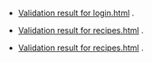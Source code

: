

- <a href="https://validator.w3.org/nu/?doc=https%3A%2F%2Fdjango-chefs-helper-90ca65af05b0.herokuapp.com%2Faccounts%2Flogin%2F" target="_blank">Validation result for login.html</a> .

- <a href="https://validator.w3.org/nu/?doc=https%3A%2F%2Fdjango-chefs-helper-90ca65af05b0.herokuapp.com%2Frecipe_images%2F" target="_blank">Validation result for recipes.html</a> .

- <a href="https://validator.w3.org/nu/?doc=https%3A%2F%2Fdjango-chefs-helper-90ca65af05b0.herokuapp.com%2Frecipe_images%2F" target="_blank">Validation result for recipes.html</a> .


